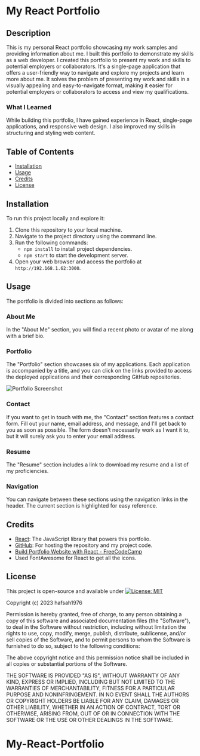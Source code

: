 # My React Portfolio

## Description

This is my personal React portfolio showcasing my work samples and providing information about me. I built this portfolio to demonstrate my skills as a web developer. I created this portfolio to present my work and skills to potential employers or collaborators. It's a single-page application that offers a user-friendly way to navigate and explore my projects and learn more about me. It solves the problem of presenting my work and skills in a visually appealing and easy-to-navigate format, making it easier for potential employers or collaborators to access and view my qualifications.

### What I Learned

While building this portfolio, I have gained experience in React, single-page applications, and responsive web design. I also improved my skills in structuring and styling web content.

## Table of Contents

- [Installation](#installation)
- [Usage](#usage)
- [Credits](#credits)
- [License](#license)

## Installation

To run this project locally and explore it:

1. Clone this repository to your local machine.
2. Navigate to the project directory using the command line.
3. Run the following commands:
   - `npm install` to install project dependencies.
   - `npm start` to start the development server.
4. Open your web browser and access the portfolio at `http://192.168.1.62:3000`.

## Usage

The portfolio is divided into sections as follows:

### About Me

In the "About Me" section, you will find a recent photo or avatar of me along with a brief bio.

### Portfolio

The "Portfolio" section showcases six of my applications. Each application is accompanied by a title, and you can click on the links provided to access the deployed applications and their corresponding GitHub repositories.

![Portfolio Screenshot](assets/images/portfolio-screenshot.png)

### Contact

If you want to get in touch with me, the "Contact" section features a contact form. Fill out your name, email address, and message, and I'll get back to you as soon as possible. The form doesn't necessarily work as I want it to, but it will surely ask you to enter your email address.

### Resume

The "Resume" section includes a link to download my resume and a list of my proficiencies.

### Navigation

You can navigate between these sections using the navigation links in the header. The current section is highlighted for easy reference.

## Credits

- [React](https://reactjs.org/): The JavaScript library that powers this portfolio.
- [GitHub](https://github.com/): For hosting the repository and my project code.
- [Build Portfolio Website with React - FreeCodeCamp](https://www.freecodecamp.org/news/build-portfolio-website-react/)
- Used FontAwesome for React to get all the icons. 

## License

This project is open-source and available under [![License: MIT](https://img.shields.io/badge/License-MIT-yellow.svg)](https://opensource.org/licenses/MIT)

Copyright (c) 2023 hafsah1976

Permission is hereby granted, free of charge, to any person obtaining a copy
of this software and associated documentation files (the "Software"), to deal
in the Software without restriction, including without limitation the rights
to use, copy, modify, merge, publish, distribute, sublicense, and/or sell
copies of the Software, and to permit persons to whom the Software is
furnished to do so, subject to the following conditions:

The above copyright notice and this permission notice shall be included in all
copies or substantial portions of the Software.

THE SOFTWARE IS PROVIDED "AS IS", WITHOUT WARRANTY OF ANY KIND, EXPRESS OR
IMPLIED, INCLUDING BUT NOT LIMITED TO THE WARRANTIES OF MERCHANTABILITY,
FITNESS FOR A PARTICULAR PURPOSE AND NONINFRINGEMENT. IN NO EVENT SHALL THE
AUTHORS OR COPYRIGHT HOLDERS BE LIABLE FOR ANY CLAIM, DAMAGES OR OTHER
LIABILITY, WHETHER IN AN ACTION OF CONTRACT, TORT OR OTHERWISE, ARISING FROM,
OUT OF OR IN CONNECTION WITH THE SOFTWARE OR THE USE OR OTHER DEALINGS IN THE
SOFTWARE.
# My-React-Portfolio
